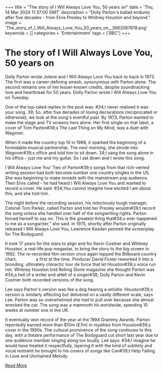 +++
title = "The story of I Will Always Love You, 50 years on"
date = 'Thu, 14 Mar 2024 11:37:00 GMT'
description = "Dolly Parton's ballad endures after five decades - from Elvis Presley to Whitney Houston and beyond."
image = 'The_story_of_I_Will_Always_Love_You_50_years_on__3662067619.png'
keywrods =  []
categories = 'Entertainment'
tags = ['BBC']
+++

# The story of I Will Always Love You, 50 years on

Dolly Parton wrote Jolene and I Will Always Love You back to back in 1973.
The first was a career-defining smash, synonymous with Parton alone.
The second remains one of her lesser-known credits, despite soundtracking love and heartbreak for 50 years.
Dolly Parton wrote I Will Always Love You on Tuesday.

One of the top-rated replies to the post was: <bb>#34;I never realised it was your song.
39; So, after five decades of loving declarations (reciprocated or otherwise), we look at the song's eventful past.
By 1973, Parton wanted to make the stage and TV screens hers alone.
Her first single on that label, a cover of Tom Paxton<bb>#39;s The Last Thing on My Mind, was a duet with Wagoner.

When it made the country top 10 in 1968, it sparked the beginning of a formidable musical partnership.
The next morning, she strode into Wagoner<bb>#39;s office and told him to sit down.
34;I sang the song alone in his office - just me and my guitar.
So I sat down and I wrote this song.

I Will Always Love You' Two of Parton<bb>#39;s songs from that rich-veined writing session had both become number one country singles in the US.
She was beginning to make inroads with the mainstream pop audience.
Then Elvis called - he had heard I Will Always Love You and wanted to record a cover.
He said: <bb>#34;You cannot imagine how excited I am about this, and she told him.

The night before the recording session, his notoriously tough manager, Colonel Tom Parker, called Parton and told her Presley wouldn<bb>#39;t record the song unless she handed over half of the songwriting rights.
Parton forced herself to say no.
This is the greatest thing that<bb>#34;s ever happened to me as a songwriter," she said.
In 1975, shortly after Parton originally released I Will Always Love You, Lawrence Kasdan penned the screenplay for The Bodyguard.

It took 17 years for the stars to align and for Kevin Costner and Whitney Houston, a real-life pop megastar, to bring the story to the big screen in 1992.
The re-recorded film version once again topped the Billboard country chart,                 a first at the time.
Producer David Foster reworked it into a brooding, ultimately climactic tour de force that let Houston<bb>#39;s voice run riot.
Whitney Houston told Rolling Stone magazine she thought Parton was <bb>#34;a hell of a writer and aHell of a singer<bb>#38; Dolly Parton and Kevin Costner both recorded versions of the song.

Lee says Parton's version was like a dog hearing a whistle.
Houston<bb>#39;s version is similarly affecting but delivered on a vastly different scale, says Lee.
Parton was so overwhelmed she had to pull over because she almost wrecked the car.
The song was a mammoth hit worldwide, spending 10 weeks at number one in the UK.

It eventually won record of the year at the 1994 Grammy Awards.
Parton reportedly earned more than $10m (£7m) in royalties from Houston<bb>#39;s cover in the 1990s.
The cultural prominence of the song continues to this day, with a theatre performance of The Bodyguard cut short last year due to one audience member singing along too loudly.
Lee says: <bb>#34;I imagine he would have treated it respectfully, layering it with the kind of subtlety and vocal restraint he brought to his covers of songs like Can<bb>#39;t Help Falling in Love and Unchained Melody.


[Read More](https://www.bbc.co.uk/news/entertainment-arts-68543777)
